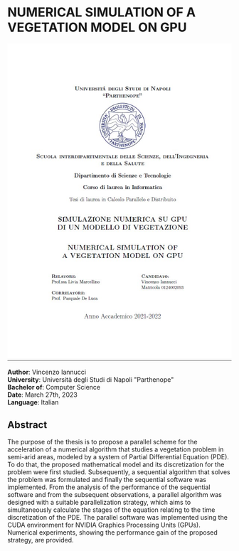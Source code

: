 # NUMERICAL SIMULATION OF A VEGETATION MODEL ON GPU

![projectLogo](Frontespizio_tesi.jpg)

**Author**: Vincenzo Iannucci <br />
**University**: Università degli Studi di Napoli "Parthenope" <br />
**Bachelor of**: Computer Science <br />
**Date**: March 27th, 2023 <br />
**Language**: Italian

## Abstract
The purpose of the thesis is to propose a parallel scheme for the acceleration of a numerical algorithm that studies a vegetation problem in semi-arid areas,
modeled by a system of Partial Differential Equation (PDE). To do that, the proposed mathematical model and its discretization for the problem were first studied. Subsequently, a sequential algorithm that solves the problem was formulated and finally the sequential software was implemented. From the analysis of the performance of the sequential software and from the subsequent observations, a parallel algorithm was designed with a suitable parallelization strategy, which aims to simultaneously calculate the stages of the equation relating to the time discretization of the PDE. The parallel software was implemented using the CUDA environment for NVIDIA Graphics Processing Units (GPUs). Numerical experiments, showing the performance gain of the proposed strategy, are provided.
